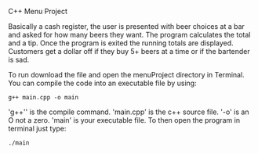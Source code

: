 C++ Menu Project

Basically a cash register, the user is presented with beer choices at a bar and asked for how many beers they want.  The program calculates the total and a tip.  Once the program is exited the running totals are displayed.
Customers get a dollar off if they buy 5+ beers at a time or if the bartender is sad.

To run download the file and open the menuProject directory in Terminal.  You can compile the code into an executable file by using:
```
g++ main.cpp -o main
```
'g++'' is the compile command.  'main.cpp' is the c++ source file. '-o' is an O not a zero.  'main' is your executable file.
To then open the program in terminal just type:
```
./main
``` 
